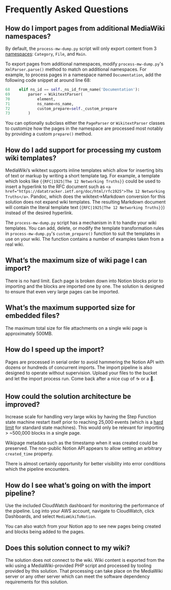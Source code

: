 # Frequently Asked Questions

## How do I import pages from additional MediaWiki namespaces?

By default, the `process-mw-dump.py` script will only export content from 3 [namespaces](https://www.mediawiki.org/wiki/Help:Namespaces): `Category`, `File`, and `Main`.

To export pages from additional namespaces, modify `process-mw-dump.py`'s `XmlParser.parse()` method to match on additional namespaces. For example, to process pages in a namespace named `Documentation`, add the following code snippet at around line 68:

```python
68    elif ns_id == self._ns_id_from_name('Documentation'):
69        parser = WikitextParser(
70	          element,
71	          ns_name=ns_name,
72            custom_prepare=self._custom_prepare
73        )
```

You can optionally subclass either the `PageParser` or `WikitextParser` classes to customize how the pages in the namespace are processed most notably by providing a custom `prepare()` method.

## How do I add support for processing my custom wiki templates?

MediaWiki’s wikitext supports inline templates which allow for inserting bits of text or markup by  writing a short template tag. For example, a template which looks like `{{RFC|1925|The 12 Networking Truths}}` could be used to insert a hyperlink to the RFC document such as `<a href="https://datatracker.ietf.org/doc/html/rfc1925">The 12 Networking Truths</a>`. Pandoc, which does the wikitext→Markdown conversion for this solution does not expand wiki templates. The resulting Markdown document will contain the literal template text (`{RFC|1925|The 12 Networking Truths}}`) instead of the desired hyperlink.

The `process-mw-dump.py` script has a mechanism in it to handle your wiki templates. You can add, delete, or modify the template transformation rules in `process-mw-dump.py`'s `custom_prepare()` function to suit the templates in use on your wiki. The function contains a number of examples taken from a real wiki.

## What’s the maximum size of wiki page I can import?

There is no hard limit. Each page is broken down into Notion blocks prior to importing and the blocks are imported one by one. The solution is designed to ensure that even very large pages can be imported.

## What’s the maximum supported size for embedded files?

The maximum total size for file attachments on a single wiki page is approximately 500MB.

## How do I speed up the import?

Pages are processed in serial order to avoid hammering the Notion API with dozens or hundreds of concurrent imports. The import pipeline is also designed to operate without supervision. Upload your files to the bucket and let the import process run. Come back after a nice cup of ☕ or a 🏃.

## How could the solution architecture be improved?

Increase scale for handling very large wikis by having the Step Function state machine restart itself prior to reaching 25,000 events (which is a [hard limit](https://docs.aws.amazon.com/step-functions/latest/dg/limits-overview.html#service-limits-state-machine-executions) for standard state machines). This would only be relevant for importing > ~500,000 blocks in a single page.

Wikipage metadata such as the timestamp when it was created could be preserved. The non-public Notion API appears to allow setting an arbitrary `created_time` property.

There is almost certainly opportunity for better visibility into error conditions which the pipeline encounters.

## How do I see what’s going on with the import pipeline?

Use the included CloudWatch dashboard for monitoring the performance of the pipeline. Log into your AWS account, navigate to CloudWatch, click Dashboards, and select `MediaWikiToNotion`.

You can also watch from your Notion app to see new pages being created and blocks being added to the pages.

## Does this solution connect to my wiki?

The solution does not connect to the wiki. Wiki content is exported from the wiki using a MediaWiki-provided PHP script and processed by tooling provided by this solution. That processing can take place on the MediaWiki server or any other server which can meet the software dependency requirements for this solution.

